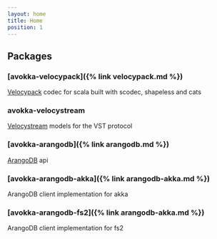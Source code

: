 ```yaml
---
layout: home
title: Home
position: 1
---
```


## Packages

### [avokka-velocypack]({% link velocypack.md %})

[Velocypack](https://github.com/arangodb/velocypack) codec for scala built with scodec, shapeless and cats

### avokka-velocystream

[Velocystream](https://github.com/arangodb/velocystream) models for the VST protocol

### [avokka-arangodb]({% link arangodb.md %})

[ArangoDB](https://github.com/arangodb/arangodb) api

### [avokka-arangodb-akka]({% link arangodb-akka.md %})

ArangoDB client implementation for akka

### [avokka-arangodb-fs2]({% link arangodb-akka.md %})

ArangoDB client implementation for fs2
